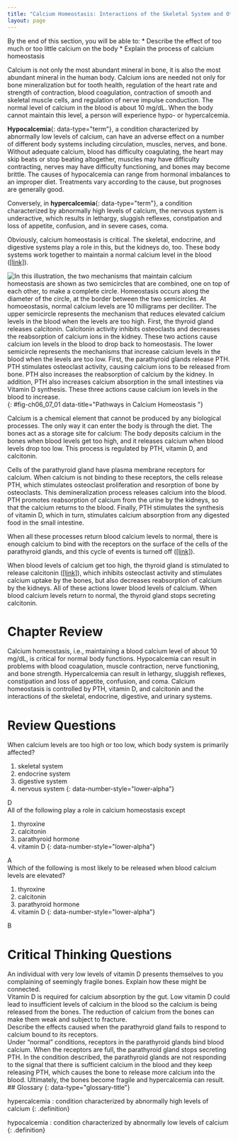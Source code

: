 ```yaml
---
title: "Calcium Homeostasis: Interactions of the Skeletal System and Other Organ Systems"
layout: page
---
```



<div data-type="abstract" markdown="1">
By the end of this section, you will be able to:
* Describe the effect of too much or too little calcium on the body
* Explain the process of calcium homeostasis

</div>

Calcium is not only the most abundant mineral in bone, it is also the most abundant mineral in the human body. Calcium ions are needed not only for bone mineralization but for tooth health, regulation of the heart rate and strength of contraction, blood coagulation, contraction of smooth and skeletal muscle cells, and regulation of nerve impulse conduction. The normal level of calcium in the blood is about 10 mg/dL. When the body cannot maintain this level, a person will experience hypo- or hypercalcemia.

**Hypocalcemia**{: data-type="term"}, a condition characterized by abnormally low levels of calcium, can have an adverse effect on a number of different body systems including circulation, muscles, nerves, and bone. Without adequate calcium, blood has difficulty coagulating, the heart may skip beats or stop beating altogether, muscles may have difficulty contracting, nerves may have difficulty functioning, and bones may become brittle. The causes of hypocalcemia can range from hormonal imbalances to an improper diet. Treatments vary according to the cause, but prognoses are generally good.

Conversely, in **hypercalcemia**{: data-type="term"}, a condition characterized by abnormally high levels of calcium, the nervous system is underactive, which results in lethargy, sluggish reflexes, constipation and loss of appetite, confusion, and in severe cases, coma.

Obviously, calcium homeostasis is critical. The skeletal, endocrine, and digestive systems play a role in this, but the kidneys do, too. These body systems work together to maintain a normal calcium level in the blood ([\[link\]](#fig-ch06_07_01)).

 ![In this illustration, the two mechanisms that maintain calcium homeostasis are shown as two semicircles that are combined, one on top of each other, to make a complete circle. Homeostasis occurs along the diameter of the circle, at the border between the two semicircles. At homoeostasis, normal calcium levels are 10 milligrams per deciliter. The upper semicircle represents the mechanism that reduces elevated calcium levels in the blood when the levels are too high. First, the thyroid gland releases calcitonin. Calcitonin activity inhibits osteoclasts and decreases the reabsorption of calcium ions in the kidney. These two actions cause calcium ion levels in the blood to drop back to homeostasis. The lower semicircle represents the mechanisms that increase calcium levels in the blood when the levels are too low. First, the parathyroid glands release PTH. PTH stimulates osteoclast activity, causing calcium ions to be released from bone. PTH also increases the reabsorption of calcium by the kidney. In addition, PTH also increases calcium absorption in the small intestines via Vitamin D synthesis. These three actions cause calcium ion levels in the blood to increase.](../resources/625_Calcium_Homeostasis.jpg "The body regulates calcium homeostasis with two pathways; one is signaled to turn on when blood calcium levels drop below normal and one is the pathway that is signaled to turn on when blood calcium levels are elevated."){: #fig-ch06_07_01 data-title="Pathways in Calcium Homeostasis "}

Calcium is a chemical element that cannot be produced by any biological processes. The only way it can enter the body is through the diet. The bones act as a storage site for calcium: The body deposits calcium in the bones when blood levels get too high, and it releases calcium when blood levels drop too low. This process is regulated by PTH, vitamin D, and calcitonin.

Cells of the parathyroid gland have plasma membrane receptors for calcium. When calcium is not binding to these receptors, the cells release PTH, which stimulates osteoclast proliferation and resorption of bone by osteoclasts. This demineralization process releases calcium into the blood. PTH promotes reabsorption of calcium from the urine by the kidneys, so that the calcium returns to the blood. Finally, PTH stimulates the synthesis of vitamin D, which in turn, stimulates calcium absorption from any digested food in the small intestine.

When all these processes return blood calcium levels to normal, there is enough calcium to bind with the receptors on the surface of the cells of the parathyroid glands, and this cycle of events is turned off ([\[link\]](#fig-ch06_07_01)).

When blood levels of calcium get too high, the thyroid gland is stimulated to release calcitonin ([\[link\]](#fig-ch06_07_01)), which inhibits osteoclast activity and stimulates calcium uptake by the bones, but also decreases reabsorption of calcium by the kidneys. All of these actions lower blood levels of calcium. When blood calcium levels return to normal, the thyroid gland stops secreting calcitonin.

# Chapter Review

Calcium homeostasis, i.e., maintaining a blood calcium level of about 10 mg/dL, is critical for normal body functions. Hypocalcemia can result in problems with blood coagulation, muscle contraction, nerve functioning, and bone strength. Hypercalcemia can result in lethargy, sluggish reflexes, constipation and loss of appetite, confusion, and coma. Calcium homeostasis is controlled by PTH, vitamin D, and calcitonin and the interactions of the skeletal, endocrine, digestive, and urinary systems.

# Review Questions

<div data-type="exercise" class="exercise">
<div data-type="problem" class="problem" markdown="1">
When calcium levels are too high or too low, which body system is primarily affected?

1.  skeletal system
2.  endocrine system
3.  digestive system
4.  nervous system
{: data-number-style="lower-alpha"}

</div>
<div data-type="solution" class="solution" markdown="1">
D

</div>
</div>

<div data-type="exercise" class="exercise">
<div data-type="problem" class="problem" markdown="1">
All of the following play a role in calcium homeostasis except

1.  thyroxine
2.  calcitonin
3.  parathyroid hormone
4.  vitamin D
{: data-number-style="lower-alpha"}

</div>
<div data-type="solution" class="solution" markdown="1">
A

</div>
</div>

<div data-type="exercise" class="exercise">
<div data-type="problem" class="problem" markdown="1">
Which of the following is most likely to be released when blood calcium levels are elevated?

1.  thyroxine
2.  calcitonin
3.  parathyroid hormone
4.  vitamin D
{: data-number-style="lower-alpha"}

</div>
<div data-type="solution" class="solution" markdown="1">
B

</div>
</div>

# Critical Thinking Questions

<div data-type="exercise" class="exercise">
<div data-type="problem" class="problem" markdown="1">
An individual with very low levels of vitamin D presents themselves to you complaining of seemingly fragile bones. Explain how these might be connected.

</div>
<div data-type="solution" class="solution" markdown="1">
Vitamin D is required for calcium absorption by the gut. Low vitamin D could lead to insufficient levels of calcium in the blood so the calcium is being released from the bones. The reduction of calcium from the bones can make them weak and subject to fracture.

</div>
</div>

<div data-type="exercise" class="exercise">
<div data-type="problem" class="problem" markdown="1">
Describe the effects caused when the parathyroid gland fails to respond to calcium bound to its receptors.

</div>
<div data-type="solution" class="solution" markdown="1">
Under “normal” conditions, receptors in the parathyroid glands bind blood calcium. When the receptors are full, the parathyroid gland stops secreting PTH. In the condition described, the parathyroid glands are not responding to the signal that there is sufficient calcium in the blood and they keep releasing PTH, which causes the bone to release more calcium into the blood. Ultimately, the bones become fragile and hypercalcemia can result.

</div>
</div>

<div data-type="glossary" markdown="1">
## Glossary
{: data-type="glossary-title"}

hypercalcemia
: condition characterized by abnormally high levels of calcium
{: .definition}

hypocalcemia
: condition characterized by abnormally low levels of calcium
{: .definition}

</div>


